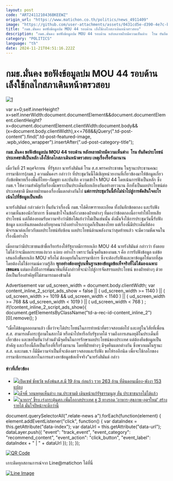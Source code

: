 ```yaml
---
layout: post
code: "ART2411210436BKEEWZ"
origin_url: "https://www.matichon.co.th/politics/news_4911409"
image: "https://github.com/user-attachments/assets/0431cd5e-d390-4e7c-b719-c39e89cee6d4"
title: "กมธ.มั่นคง ขอฟังข้อมูลปม MOU 44 รอบด้าน เล็งใช้กลไกสภาเดินหน้าตรวสอบ"
description: "กมธ.มั่นคง ขอฟังข้อมูลปม MOU 44 รอบด้าน หลังหลายฝ่ายมีความเห็นต่าง  โรม ยันยึดประโยชน์ประเทศชาติเป็นหลัก เล็งใช้กลไกสภาเดินหน้าตรวสอบ เหตุเรื่องรื้อรังมานาน"
category: "POLITICS"
language: "th"
date: 2024-11-21T04:51:16.222Z
---
```


# กมธ.มั่นคง ขอฟังข้อมูลปม MOU 44 รอบด้าน เล็งใช้กลไกสภาเดินหน้าตรวสอบ

[![](https://www.matichon.co.th/wp-content/uploads/2024/11/1-268.jpg "1")](https://www.matichon.co.th/wp-content/uploads/2024/11/1-268.jpg)

var x=0;self.innerHeight?x=self.innerWidth:document.documentElement&&document.documentElement.clientHeight?x=document.documentElement.clientWidth:document.body&&(x=document.body.clientWidth),x<=768&&jQuery(".td-post-content").find(".td-post-featured-image, .wpb\_video\_wrapper").insertAfter(".ud-post-category-title");

**กมธ.มั่นคง ขอฟังข้อมูลปม MOU 44 รอบด้าน หลังหลายฝ่ายมีความเห็นต่าง  โรม ยันยึดประโยชน์ประเทศชาติเป็นหลัก เล็งใช้กลไกสภาเดินหน้าตรวสอบ เหตุเรื่องรื้อรังมานาน**

เมื่อวันที่ 21 พฤศจิกายน  ที่รัฐสภา นายรังสิมันต์ โรม ส.ส.พรรคประชาชน ในฐานะประธานคณะกรรมาธิการ(กมธ.) ความมั่นคงฯ กล่าวว่า ที่ประชุมวันนี้ได้เชิญหน่วยงานที่เกี่ยวข้องมาให้ข้อมูลเกี่ยวกับข้อพิพาทเรื่องพื้นที่ไทย-กัมพูชา และบันทึก ความเข้าใจ MOU 44 โดยเน้นการฟังเป็นหลัก ซึ่งกมธ.ฯ ให้ความสำคัญกับเรื่องนี้เพราะเป็นประเด็นที่ถกเถียงกันอย่างยาวนาน อีกทั้งเป็นผลประโยชน์ต่อประเทศชาติ มีหลายฝ่ายมองเรื่องนี้แตกต่างกันไป **แต่การประชุมวันนี้ยังไม่นำไปสู่การตัดสินใจอะไร เน้นไปที่ข้อมูลเป็นหลัก**

นายรังสิมันต์ กล่าวต่อว่า ยื่นยันว่าเรื่องนี้ กมธ.ฯได้ศึกษารายละเอียด ทั้งบันทึกข้อตกลง และรับฟังความเห็นของนักวิชาการ ซึ่งตนเข้าใจในข้อกังวลของฝ่ายต่างๆ ที่มองว่าข้อตกลงนี้อาจทำให้ไทยเสียประโยชน์ แต่ก็ต้องยอมรับความจริงว่ามีข้อโต้แย้งว่าไม่เป็นเช่นนั้น ดังนั้นจึงใช้การประชุมวันนี้รับฟังข้อมูล และเห็นสอดคล้องกับทุกคนว่าถึงอย่างไรเกาะกูดก็เป็นของไทย แต่เรื่องนี้มีประเด็นที่ต้องพิจารณาต่อเกี่ยวกับผลประโยชน์ทับซ้อน ผลประโยชน์ด้านพลังงานว่าสุดท้ายแล้ว จะมีความชัดเจนในเรื่องนี้อย่างไร

เมื่อถามว่ามีประชาชนเข้าชื่อเรียกร้องให้รัฐบาลมีการยกเลิก MOU 44 นายรังสิมันต์ กล่าวว่า ยังตอบไม่ได้ว่าจะมีผลกระทบแง่บวก แง่ลบ อย่างไร เพราะวันนี้จุดยืนของกมธ.ฯ คือ การรับฟังข้อมูล แต่ข้อเสนอถึงขั้นยกเลิก MOU หรือไม่ ต้องคุยกันในกรรมาธิการ ซึ่งจะต้องรับฟังและหาข้อมูลให้มากที่สุด โดยต้องไม่ใช้อารมณ์ความรู้สึก **ทุกอย่างต้องอยู่บนพื้นฐานของข้อมูลข้อเท็จจริงที่ไม่ได้มองเฉพาะเขตแดน** แต่มองไปถึงการพัฒนาพื้นที่ดังกล่าวที่จะนำไปสู่การจัดสรรผลประโยชน์ ของฝ่ายต่างๆ ด้วย ถือเป็นเรื่องสำคัญที่ไม่สามารถมองข้ามได้

Advertisement var ud\_screen\_width = document.body.clientWidth; var content\_inline\_2\_script\_ads\_show = false || ( ud\_screen\_width >= 1140 ) || ( ud\_screen\_width >= 1019 && ud\_screen\_width < 1140 ) || ( ud\_screen\_width >= 768 && ud\_screen\_width < 1019 ) || ( ud\_screen\_width < 768 ) ; if(!content\_inline\_2\_script\_ads\_show){ document.getElementsByClassName("td-a-rec-id-content\_inline\_2")\[0\].remove(); }

“เมื่อได้ข้อมูลออกมาแล้ว เชื่อว่าจะได้ประโยชน์ในการทำหน้าที่ตรวจสอบต่อไป และอยู่ในวิสัยที่เพื่อน ส.ส. สามารถตั้งกระทู้ถามในสภาได้ หรือนำไปหารือกับรัฐบาลได้ รวมถึงการเสนอยุติในประเด็นที่เกี่ยวข้อง และขอยืนยันว่าส่วนตัวมีจุดยืนในการรักษาผลประโยชน์ของประเทศ แต่ต้องยึดข้อมูลเป็นสำคัญ และเรื่องนี้ถือเป็นเรื่องที่เรื้อรังมานาน โดยที่ฝ่ายต่างๆ มีจุดยืนแตกต่างกัน ซึ่งพวกผมในฐานะ ส.ส. และกมธ.ฯ ก็มีมีความจำเป็นที่จะต้องตรวจสอบและรับฟัง ขอให้รออีกนิด เพื่อจะใช้กลไกของกรรมาธิการและสภาในการแสวงหาข้อมูลข้อเท็จจริง”นายรังสิมันต์ กล่าว

#### ข่าวที่เกี่ยวข้อง

*   [![](https://www.matichon.co.th/wp-content/uploads/2024/11/c214.jpg)เปิดเซฟ ชัยธวัช หลังพ้นส.ส.มี 19 ล้าน ก่อแก้ว รวย 263 ล้าน ที่ดินดอนเมือง-พังงา 153 แปลง](https://www.matichon.co.th/politics/news_4911450)
*   [![](https://www.matichon.co.th/wp-content/uploads/2024/11/ปกข่าว-7281-183.jpg)เด็จพี่ วอนหยุดเห็นต่าง กม.ประชามติ เดินหน้าแก้รัฐธรรมนูญ ลั่น ประชาชนรอไม่ได้แล้ว](https://www.matichon.co.th/politics/news_4911416)
*   [![](https://www.matichon.co.th/wp-content/uploads/2024/11/ing728-.jpg)‘นายกฯ’ ชี้รบ.เร่งกระตุ้นศก.เพิ่มโอกาสประเทศ ชู 3 ทางรอด ‘อาหาร-สุขภาพ-อุตฯใหม่’ สร้างรายได้ มั่นใจปีหน้าจะดีกว่านี้](https://www.matichon.co.th/politics/news_4911357)

document.querySelectorAll(".relate-news a").forEach(function(element) { element.addEventListener("click", function() { var dataIndex = this.getAttribute("data-index"); var dataUrl = this.getAttribute("data-url"); dataLayer.push({ "event": "track\_event", "event\_category": "recommend\_content", "event\_action": "click\_button", "event\_label": dataIndex + " | " + dataUrl }); }); });

[![QR Code](https://www.matichon.co.th/wp-content/uploads/2023/07/wob1371z.jpg)](https://lin.ee/ht0nDxX)

เกาะติดทุกสถานการณ์จาก Line@matichon ได้ที่นี่

[![Line Image](https://www.matichon.co.th/wp-content/uploads/2023/07/th.png)](https://lin.ee/ht0nDxX)